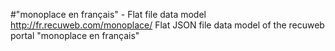 #"monoplace en français" - Flat file data model
http://fr.recuweb.com/monoplace/
Flat JSON file data model of the recuweb portal "monoplace en français"
